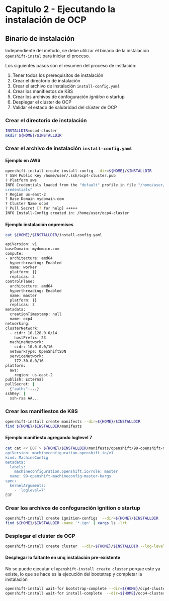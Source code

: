 # Capitulo 2 - Ejecutando la instalación de OCP

## Binario de instalación

Independiente del método, se debe utilizar el binario de la instalación `openshift-instal` para iniciar el proceso.

Los siguientes pasos son el resumen del proceso de instlación:

1. Tener todos los prerequisitos de instalación
2. Crear el directorio de instalación
3. Crear el archivo de instalación `install-config.yaml`
4. Crear los manifiestos de K8S
5. Crear los archivos de confoguración *ignition* o startup
6. Desplegar el clúster de OCP
7. Validar el estado de salubridad del clúster de OCP

### Crear el directorio de instalación

```bash
INSTALLDIR=ocp4-cluster
mkdir ${HOME}/$INSTALLDIR
```

### Crear el archivo de instalación `install-config.yaml` 

#### Ejemplo en AWS
```bash
openshift-install create install-config --dir=${HOME}/$INSTALLDIR
? SSH Public Key /home/user/.ssh/ocp4-cluster.pub
? Platform aws
INFO Credentials loaded from the "default" profile in file "/home/user/.aws/
credentials"
? Region us-east-2
? Base Domain mydomain.com
? Cluster Name ocp4
? Pull Secret [? for help] +++++
INFO Install-Config created in: /home/user/ocp4-cluster
```
#### Ejemplo instalación onpremises

```bash
cat ${HOME}/$INSTALLDIR/install-config.yaml

apiVersion: v1
baseDomain: mydomain.com
compute:
- architecture: amd64
  hyperthreading: Enabled
  name: worker
  platform: {}
  replicas: 3
controlPlane:
  architecture: amd64
  hyperthreading: Enabled
  name: master
  platform: {}
  replicas: 3
metadata:
  creationTimestamp: null
  name: ocp4
networking:
clusterNetwork:
  - cidr: 10.128.0.0/14
    hostPrefix: 23
  machineNetwork:
  - cidr: 10.0.0.0/16
  networkType: OpenShiftSDN
  serviceNetwork:
  - 172.30.0.0/16
platform:
  aws:
    region: us-east-2
publish: External
pullSecret: |
  {"auths":...}
sshKey: |
  ssh-rsa AA...
```

### Crear los manifiestos de K8S

```bash
openshift-install create manifests --dir=${HOME}/$INSTALLDIR
find ${HOME}/$INSTALLDIR/manifests
```

#### Ejemplo manifiesto agregando loglevel 7

```bash
cat cat << EOF > ${HOME}/$INSTALLDIR/manifests/openshift/99-openshift-machineconfig-master-kargs.yaml
apiVersion: machineconfiguration.openshift.io/v1
kind: MachineConfig
metadata:
  labels:
    machineconfiguration.openshift.io/role: master
  name: 99-openshift-machineconfig-master-kargs
spec:
  kernelArguments:
    - 'loglevel=7'
EOF
```

### Crear los archivos de confoguración ignition o startup

```bash
openshift-install create ignition-configs  --dir=${HOME}/$INSTALLDIR
find ${HOME}/$INSTALLDIR -name '*.ign' | xargs ls -lrt
```

### Desplegar el clúster de OCP

```bash
openshift-install create cluster  --dir=${HOME}/$INSTALLDIR --log-level=debug
```

#### Desplegar lo faltante en unq instalación pre-existente

No se puede ejecutar el `openshift-install create cluster` porque este ya existe, lo que se hace es la ejecución del bootstrap y completar la instalación

```bash
openshift-install wait-for bootstrap-complete --dir=${HOME}/ocp4-cluster --log-level=debug
openshift-install wait-for install-complete  --dir=${HOME}/ocp4-cluster --log-level=debug
```
